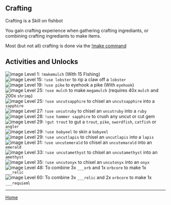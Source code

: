 ## Crafting ##

Crafting is a Skill on fishbot

You gain crafting experience when gathering crafting ingrediants, or combining crafting ingrediants to make items.

Most (but not all) crafting is done via the [!make command](./Make.md) 

## Activities and Unlocks ##

![image](https://fishbot.app/items/mulch.png) Level 1: `!makemulch` (With 15 Fishing)\
![image](https://fishbot.app/items/lobsterclaw.png) Level 15: `!use lobster` to rip a claw off a `lobster`\
![image](https://fishbot.app/items/eyehook.png) Level 19: `!use pike` to eyehook a pike (With `eyehook`)\
![image](https://fishbot.app/items/megamulch.png) Level 25: `!use mulch` to make `megamulch` (requires 40x `mulch` and 200x `shrimp`)\
![image](https://fishbot.app/items/chisel.png) Level 25: `!use uncutsapphire` to chisel an `uncutsapphire` into a `sapphire`\
![image](https://fishbot.app/items/chisel.png) Level 27: `!use uncutruby` to chisel an `uncutruby` into a `ruby`\
![image](https://fishbot.app/items/hammer.png) Level 28: `!use hammer sapphire` to crush any uncut or cut gem\
![image](https://fishbot.app/items/gutter.png) Level 29: `!gut trout` to gut a `trout`, `pike`, `swordfish`, `catfish` or `angler`\
![image](https://fishbot.app/items/craftingknife.png) Level 29: `!use babyeel` to skin a `babyeel`\
![image](https://fishbot.app/items/chisel.png) Level 29: `!use uncutlapis` to chisel an `uncutlapis` into a `lapis`\
![image](https://fishbot.app/items/chisel.png) Level 31: `!use uncutemerald` to chisel an `uncutemarald` into an `emerald`\
![image](https://fishbot.app/items/chisel.png) Level 33: `!use uncutamethyst` to chisel an `uncutamethyst` into an `amethyst`\
![image](https://fishbot.app/items/chisel.png) Level 35: `!use uncutonyx` to chisel an `uncutonyx` into an `onyx`\
![image](https://fishbot.app/items/orbcore.png) Level 48: To combine 3x `___orb` and 1x `orbcore` to make 1x `___relic`\
![image](https://fishbot.app/items/orbcore.png) Level 60: To combine 3x `___relic` and 2x `orbcore` to make 1x `___requiem`\





-----------------------------

[Home](https://fishbotapp.github.io/fishbotwiki/)

